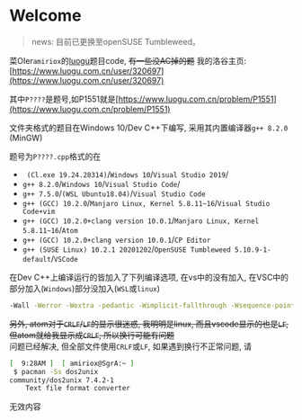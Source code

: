 # Welcome


> news: 目前已更换至openSUSE Tumbleweed。

菜OIer`amiriox`的[luogu](https://www.luogu.com.cn/)题目code, ~~有一些没AC掉的题~~
我的洛谷主页: [https://www.luogu.com.cn/user/320697](https://www.luogu.com.cn/user/320697)

其中`P????`是题号,如P1551就是[https://www.luogu.com.cn/problem/P1551](https://www.luogu.com.cn/problem/P1551)

文件夹格式的题目在Windows 10/Dev C++下编写, 采用其内置编译器`g++ 8.2.0` (MinGW)

题号为`P????.cpp`格式的在     
* ` (Cl.exe 19.24.28314)`/`Windows 10`/`Visual Studio 2019`/
* `g++ 8.2.0`/`Windows 10`/`Visual Studio Code`/
* `g++ 7.5.0`/`(WSL Ubuntu18.04)`/`Visual Studio Code`
* `g++ (GCC) 10.2.0`/`Manjaro Linux, Kernel 5.8.11~16`/`Visual Studio Code+vim`
* `g++ (GCC) 10.2.0+clang version 10.0.1`/`Manjaro Linux, Kernel 5.8.11~16`/`Atom`
* `g++ (GCC) 10.2.0+clang version 10.0.1`/`CP Editor`
* `g++ (SUSE Linux) 10.2.1 20201202`/`OpenSUSE Tumbleweed 5.10.9-1-default`/`VSCode`

在Dev C++上编译运行的皆加入了下列编译选项, 在vs中的没有加入, 在VSC中的部分加入(`Windows`)部分没加入(`WSL`或`linux`)

```bash
-Wall -Werror -Wextra -pedantic -Wimplicit-fallthrough -Wsequence-point -Wswitch-default -Wswitch-unreachable -Wswitch-enum -Wstringop-truncation -Wbool-compare -Wtautological-compare -Wfloat-equal -Wshadow=global -Wpointer-arith -Wpointer-compare -Wcast-align -Wcast-qual -Wwrite-strings -Wdangling-else -Wlogical-op -std=c++11
```

~~另外, atom对于`CRLF`/`LF`的显示很迷惑, 我明明是linux, 而且vscode显示的也是`LF`, 但atom就给我显示成`CRLF`, 所以换行可能有问题~~    
问题已经解决, 但全部文件使用`CRLF`或`LF`, 如果遇到换行不正常问题, 请

```bash
[  9:28AM ]  [ amiriox@SgrA:~ ]
 $ pacman -Ss dos2unix
community/dos2unix 7.4.2-1
    Text file format converter
```

无效内容

